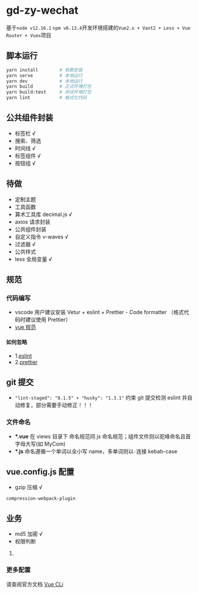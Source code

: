 # gd-zy-wechat

基于`node v12.16.1` `npm v6.13.4`开发环境搭建的`Vue2.x + Vant2 + Less + Vue Router + Vuex`项目

## 脚本运行

```bash
yarn install        # 依赖安装
yarn serve          # 本地运行
yarn dev            # 本地运行
yarn build          # 正式环境打包
yarn build:test     # 测试环境打包
yarn lint           # 格式化代码
```

## 公共组件封装

- 标签栏 √
- 搜索、筛选
- 时间线 √
- 标签组件 √
- 按钮组 √

## 待做

- 定制主题
- 工具函数
- 算术工具库 decimal.js √
- axios 请求封装
- 公共组件封装
- 自定义指令 v-waves √
- 过滤器 √
- 公共样式
- less 全局变量 √

## 规范

### 代码编写

- vscode 用户建议安装 Vetur + eslint + Prettier - Code formatter （格式代码时建议使用 Prettier）
- [vue 规范]()

#### 如何忽略

- 1.[eslint](https://www.prettier.cn/docs/ignore.html)
- 2.[prettier](https://www.prettier.cn/docs/ignore.html)

## git 提交

- `"lint-staged": "8.1.5" + "husky": "1.3.1"` 约束 git 提交检测 eslint 并自动修复，部分需要手动修正！！！

### 文件命名

- **\*.vue** 在 views 目录下 命名规范同 js 命名规范；组件文件则以驼峰命名且首字母大写(如 MyCom)
- **\*.js** 命名遵循一个单词以全小写 name，多单词则以`-`连接 kebab-case

## vue.config.js 配置

- gzip 压缩 √

```
compression-webpack-plugin
```

## 业务

- md5 加密 √
- 权限判断

1.

### 更多配置

请查阅官方文档 [Vue CLi](https://cli.vuejs.org/config/)
